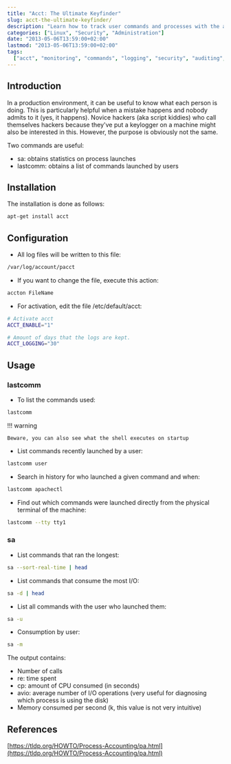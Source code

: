 ```yaml
---
title: "Acct: The Ultimate Keyfinder"
slug: acct-the-ultimate-keyfinder/
description: "Learn how to track user commands and processes with the acct tools for system auditing and monitoring."
categories: ["Linux", "Security", "Administration"]
date: "2013-05-06T13:59:00+02:00"
lastmod: "2013-05-06T13:59:00+02:00"
tags:
  ["acct", "monitoring", "commands", "logging", "security", "auditing", "linux"]
---
```


## Introduction

In a production environment, it can be useful to know what each person is doing. This is particularly helpful when a mistake happens and nobody admits to it (yes, it happens). Novice hackers (aka script kiddies) who call themselves hackers because they've put a keylogger on a machine might also be interested in this. However, the purpose is obviously not the same.

Two commands are useful:

- sa: obtains statistics on process launches
- lastcomm: obtains a list of commands launched by users

## Installation

The installation is done as follows:

```bash
apt-get install acct
```

## Configuration

- All log files will be written to this file:

```bash
/var/log/account/pacct
```

- If you want to change the file, execute this action:

```bash
accton FileName
```

- For activation, edit the file /etc/default/acct:

```bash
# Activate acct
ACCT_ENABLE="1"

# Amount of days that the logs are kept.
ACCT_LOGGING="30"
```

## Usage

### lastcomm

- To list the commands used:

```bash
lastcomm
```

!!! warning

    Beware, you can also see what the shell executes on startup

- List commands recently launched by a user:

```bash
lastcomm user
```

- Search in history for who launched a given command and when:

```bash
lastcomm apachectl
```

- Find out which commands were launched directly from the physical terminal of the machine:

```bash
lastcomm --tty tty1
```

### sa

- List commands that ran the longest:

```bash
sa --sort-real-time | head
```

- List commands that consume the most I/O:

```bash
sa -d | head
```

- List all commands with the user who launched them:

```bash
sa -u
```

- Consumption by user:

```bash
sa -m
```

The output contains:

- Number of calls
- re: time spent
- cp: amount of CPU consumed (in seconds)
- avio: average number of I/O operations (very useful for diagnosing which process is using the disk)
- Memory consumed per second (k, this value is not very intuitive)

## References

[https://tldp.org/HOWTO/Process-Accounting/pa.html](https://tldp.org/HOWTO/Process-Accounting/pa.html)
